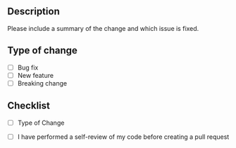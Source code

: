## Description
Please include a summary of the change and which issue is fixed.

## Type of change
- [ ] Bug fix
- [ ] New feature
- [ ] Breaking change

## Checklist
- [ ] Type of Change
- [ ] I have performed a self-review of my code before creating a pull request

